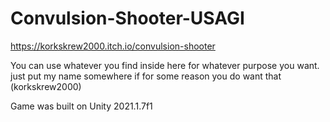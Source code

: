 # Convulsion-Shooter-USAGI
 https://korkskrew2000.itch.io/convulsion-shooter

You can use whatever you find inside here for whatever purpose you want.
just put my name somewhere if for some reason you do want that (korkskrew2000)

Game was built on Unity 2021.1.7f1
